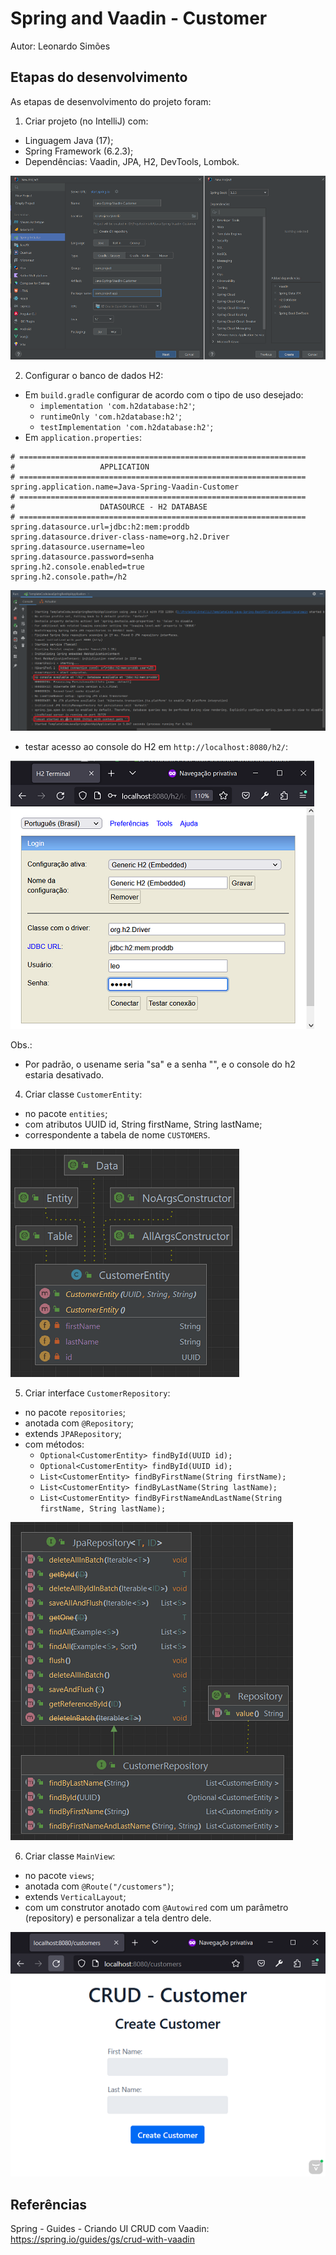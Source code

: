 # Spring and Vaadin - Customer
Autor: Leonardo Simões


## Etapas do desenvolvimento
As etapas de desenvolvimento do projeto foram:

1. Criar projeto (no IntelliJ) com:
- Linguagem Java (17);
- Spring Framework (6.2.3);
- Dependências: Vaadin, JPA, H2, DevTools, Lombok.

![Image-01-IntelliJ](images/Image-01-IntelliJ.png)

2. Configurar o banco de dados H2:
- Em `build.gradle` configurar de acordo com o tipo de uso desejado:
    * `implementation 'com.h2database:h2'`;
    * `runtimeOnly 'com.h2database:h2'`;
    * `testImplementation 'com.h2database:h2'`;
- Em `application.properties`:

```properties
# ================================================================
#                   APPLICATION
# ================================================================
spring.application.name=Java-Spring-Vaadin-Customer
# ================================================================
#                   DATASOURCE - H2 DATABASE
# ================================================================
spring.datasource.url=jdbc:h2:mem:proddb
spring.datasource.driver-class-name=org.h2.Driver
spring.datasource.username=leo
spring.datasource.password=senha
spring.h2.console.enabled=true
spring.h2.console.path=/h2
```

![Image-02-Terminal-Run](images/Image-02-Terminal-Run.png)

- testar acesso ao console do H2 em `http://localhost:8080/h2/`:

![Image-03-B-ConsoleH2](images/Image-03-B-ConsoleH2.png)

Obs.:
- Por padrão, o usename seria "sa" e a senha "", e o console do h2 estaria desativado.

4. Criar classe `CustomerEntity`:
- no pacote `entities`;
- com atributos UUID id, String firstName, String lastName;
- correspondente a tabela de nome `CUSTOMERS`.

![Image-04-CustomerEntity](images/Image-04-CustomerEntity.png)

5. Criar interface `CustomerRepository`:
- no pacote `repositories`;
- anotada com `@Repository`;
- extends `JPARepository`;
- com métodos:
  * `Optional<CustomerEntity> findById(UUID id);`
  * `Optional<CustomerEntity> findById(UUID id);`
  * `List<CustomerEntity> findByFirstName(String firstName);`
  * `List<CustomerEntity> findByLastName(String lastName);`
  * `List<CustomerEntity> findByFirstNameAndLastName(String firstName, String lastName);`

![Image-05-CustomerRepository](images/Image-05-CustomerRepository.png)

6. Criar classe `MainView`:
- no pacote `views`;
- anotada com `@Route("/customers")`;
- extends `VerticalLayout`;
- com um construtor anotado com `@Autowired` com um parâmetro (repository) e personalizar a tela dentro dele.

![Image-06-Screen-01-Create](images/Image-06-Screen-01-Create.png)


## Referências
Spring - Guides - Criando UI CRUD com Vaadin:
https://spring.io/guides/gs/crud-with-vaadin
